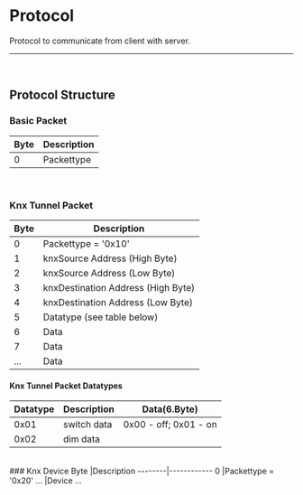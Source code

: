 # Protocol
Protocol to communicate from client with server.
<hr>
<br>

## Protocol Structure
### Basic Packet
Byte    |Description
--------|------------
0       |Packettype
<br>

### Knx Tunnel Packet
Byte    |Description
--------|------------
0       |Packettype = '0x10'
1       |knxSource Address (High Byte)
2       |knxSource Address (Low  Byte)
3       |knxDestination Address (High Byte)
4       |knxDestination Address (Low  Byte)
5       |Datatype (see table below)
6       |Data
7       |Data
...     |Data

#### Knx Tunnel Packet Datatypes
Datatype|Description    |Data(6.Byte)
--------|---------------|-------------------
0x01    |switch data    |0x00 - off; 0x01 - on
0x02    |dim data       |

<br>
### Knx Device
Byte    |Description
--------|------------
0       |Packettype = '0x20'
...     |Device ...
